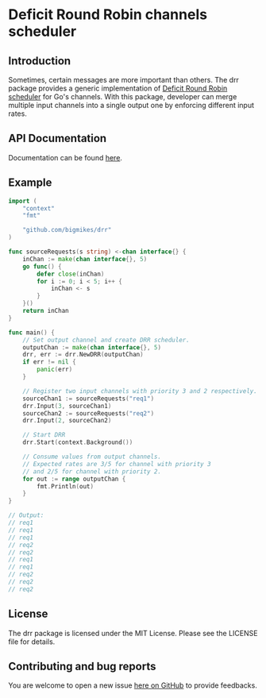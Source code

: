 # Deficit Round Robin channels scheduler

## Introduction
Sometimes, certain messages are more important than others. The drr package provides a generic implementation of [Deficit Round Robin scheduler](https://en.wikipedia.org/wiki/Deficit_round_robin) for Go's channels. With this package, developer can merge multiple input channels into a single output one by enforcing different input rates. 

## API Documentation
Documentation can be found [here](https://godoc.org/github.com/bigmikes/drr).

## Example
```Go
import (
	"context"
	"fmt"

	"github.com/bigmikes/drr"
)

func sourceRequests(s string) <-chan interface{} {
	inChan := make(chan interface{}, 5)
	go func() {
		defer close(inChan)
		for i := 0; i < 5; i++ {
			inChan <- s
		}
	}()
	return inChan
}

func main() {
	// Set output channel and create DRR scheduler.
	outputChan := make(chan interface{}, 5)
	drr, err := drr.NewDRR(outputChan)
	if err != nil {
		panic(err)
	}

	// Register two input channels with priority 3 and 2 respectively.
	sourceChan1 := sourceRequests("req1")
	drr.Input(3, sourceChan1)
	sourceChan2 := sourceRequests("req2")
	drr.Input(2, sourceChan2)

	// Start DRR
	drr.Start(context.Background())

	// Consume values from output channels.
	// Expected rates are 3/5 for channel with priority 3
	// and 2/5 for channel with priority 2.
	for out := range outputChan {
		fmt.Println(out)
	}
}

// Output:
// req1
// req1
// req1
// req2
// req2
// req1
// req1
// req2
// req2
// req2
```

## License 
The drr package is licensed under the MIT License. Please see the LICENSE file for details.

## Contributing and bug reports
You are welcome to open a new issue [here on GitHub](https://github.com/bigmikes/drr/issues) to provide feedbacks. 